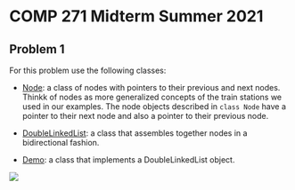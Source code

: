 # COMP 271 Midterm Summer 2021

## Problem 1

For this problem use the following classes:

* [Node](Node.java): a class of nodes with pointers to their previous and next nodes. Thinkk of nodes as more generalized concepts of the train stations we used in our examples. The node objects described in `class Node` have a pointer to their next node and also a pointer to their previous node.

* [DoubleLinkedList](DoubleLinkedList.java): a class that assembles together nodes in a bidirectional fashion.

* [Demo](Demo.java): a class that implements a DoubleLinkedList object.

<img src = "images/DDL.png" align="center"/>